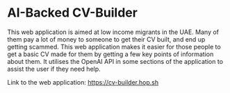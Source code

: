 # AI-Backed CV-Builder

This web application is aimed at low income migrants in the UAE. Many of them pay a lot of money to someone to get their CV built, and end up getting scammed. This web application makes it easier for those people to get a basic CV made for them by getting a few key points of information about them. It utilises the OpenAI API in some sections of the application to assist the user if they need help.

Link to the web application: https://cv-builder.hop.sh
